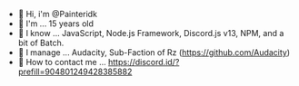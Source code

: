 - 👋 Hi, i'm @Painteridk
- 👀 I'm ... 15 years old 
- 🐍 I know ... JavaScript, Node.js Framework, Discord.js v13, NPM, and a bit of Batch.
- 🍒 I manage ... Audacity, Sub-Faction of Rz (https://github.com/Audacity)
- 🍎 How to contact me ... https://discord.id/?prefill=904801249428385882
